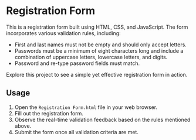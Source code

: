 # Registration Form

This is a registration form built using HTML, CSS, and JavaScript. The form incorporates various validation rules, including:

- First and last names must not be empty and should only accept letters.
- Passwords must be a minimum of eight characters long and include a combination of uppercase letters, lowercase letters, and digits.
- Password and re-type password fields must match.

Explore this project to see a simple yet effective registration form in action.

## Usage

1. Open the `Registration Form.html` file in your web browser.
2. Fill out the registration form.
3. Observe the real-time validation feedback based on the rules mentioned above.
4. Submit the form once all validation criteria are met.

